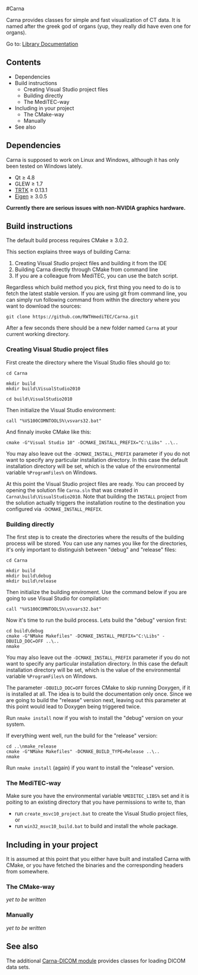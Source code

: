 ﻿#Carna

Carna provides classes for simple and fast visualization of CT data.
It is named after the greek god of organs (yup, they really did have even one for organs).

Go to: [Library Documentation](https://rwthmeditec.github.io/Carna/)

## Contents

* Dependencies
* Build instructions
	* Creating Visual Studio project files
	* Building directly
    * The MediTEC-way
* Including in your project
	* The CMake-way
    * Manually
* See also
    
## Dependencies

Carna is supposed to work on Linux and Windows,
although it has only been tested on Windows lately.

* Qt ≥ 4.8
* GLEW ≥ 1.7
* [TRTK](https://github.com/Haenisch/TRTK) ≥ 0.13.1
* [Eigen](http://eigen.tuxfamily.org/) ≥ 3.0.5

**Currently there are serious issues with non-NVIDIA graphics hardware.**

## Build instructions

The default build process requires CMake ≥ 3.0.2.

This section explains three ways of building Carna:

1. Creating Visual Studio project files and building it from the IDE
2. Building Carna directly through CMake from command line
3. If you are a colleague from MediTEC, you can use the batch script.

Regardless which build method you pick,
first thing you need to do is to fetch the latest stable version.
If you are using git from command line,
you can simply run following command
from within the directory where you want to download the sources:

	git clone https://github.com/RWTHmediTEC/Carna.git
    
After a few seconds there should be a new folder named `Carna`
at your current working directory.

### Creating Visual Studio project files

First create the directory where the Visual Studio files should go to:

	cd Carna
    
	mkdir build
	mkdir build\VisualStudio2010

	cd build\VisualStudio2010
    
Then initialize the Visual Studio environment:

	call "%VS100COMNTOOLS%\vsvars32.bat"
    
And finnaly invoke CMake like this:

	cmake -G"Visual Studio 10" -DCMAKE_INSTALL_PREFIX="C:\Libs" ..\..
    
You may also leave out the `-DCMAKE_INSTALL_PREFIX` parameter
if you do not want to specify any particular installation directory.
In this case the default installation directory will be set,
which is the value of the environmental variable `%ProgramFiles%` on Windows.

At this point the Visual Studio project files are ready.
You can proceed by opening the solution file `Carna.sln`
that was created in `Carna\build\VisualStudio2010`.
Note that building the `INSTALL` project from the solution
actually triggers the installation routine
to the destination you configured via `-DCMAKE_INSTALL_PREFIX`.

### Building directly

The first step is to create the directories
where the results of the building process will be stored.
You can use any names you like for the directories,
it's only important to distinguish between "debug" and "release" files:

	cd Carna
    
	mkdir build
	mkdir build\debug
	mkdir build\release

Then initialize the building enviroment.
Use the command below if you are going to use Visual Studio for compilation:

    call "%VS100COMNTOOLS%\vsvars32.bat"
    
Now it's time to run the build process.
Lets build the "debug" version first:

	cd build\debug
	cmake -G"NMake Makefiles" -DCMAKE_INSTALL_PREFIX="C:\Libs" -DBUILD_DOC=OFF ..\..
	nmake
    
You may also leave out the `-DCMAKE_INSTALL_PREFIX` parameter
if you do not want to specify any particular installation directory.
In this case the default installation directory will be set,
which is the value of the environmental variable `%ProgramFiles%` on Windows.

The parameter `-DBUILD_DOC=OFF` forces CMake to skip running Doxygen, if it is installed at all. The idea is to build the documentation only once. Since we are going to build the "release" version next, leaving out this parameter at this point would lead to Doxygen being triggered twice.

Run `nmake install` now if you wish to install the "debug" version on your system.

If everything went well,
run the build for the "release" version:

	cd ..\nmake_release
	cmake -G"NMake Makefiles" -DCMAKE_BUILD_TYPE=Release ..\..
	nmake

Run `nmake install` (again) if you want to install the "release" version.

### The MediTEC-way

Make sure you have the environmental variable `%MEDITEC_LIBS%` set
and it is poiting to an existing directory that you have permissions to write to,
than

* run `create_msvc10_project.bat` to create the Visual Studio project files, or
* run `win32_msvc10_build.bat` to build and install the whole package.

## Including in your project

It is assumed at this point that you either have built and installed Carna with CMake,
or you have fetched the binaries and the corresponding headers from somewhere.

### The CMake-way

*yet to be written*

### Manually

*yet to be written*

## See also

The additional [Carna-DICOM module](https://github.com/RWTHmediTEC/Carna-DICOM)
provides classes for loading DICOM data sets.
